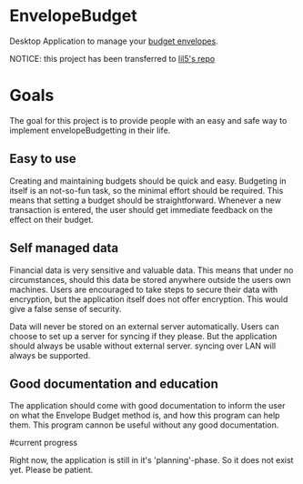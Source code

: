 # EnvelopeBudget
Desktop Application to manage your [budget envelopes](https://en.wikipedia.org/wiki/Personal_budget#Envelopes). 

NOTICE: this project has been transferred to [lil5's repo](https://github.com/lil5/EnvelopeBudgetMobile)

# Goals

The goal for this project is to provide people with an easy and safe way to implement envelopeBudgetting in their life. 

## Easy to use

Creating and maintaining budgets should be quick and easy. Budgeting in itself is an not-so-fun task, so the minimal effort should be required. 
This means that setting a budget should be straightforward. 
Whenever a new transaction is entered, the user should get immediate feedback on the effect on their budget. 

## Self managed data

Financial data is very sensitive and valuable data. This means that under no circumstances, should this data be stored anywhere outside the users own machines. Users are encouraged to take steps to secure their data with encryption, but the application itself does not offer encryption. This would give a false sense of security. 

Data will never be stored on an external server automatically. Users can choose to set up a server for syncing if they please. But the application should always be usable without external server. syncing over LAN will always be supported. 

## Good documentation and education

The application should come with good documentation to inform the user on what the Envelope Budget method is, and how this program can help them. This program cannon be useful without any good documentation.

#current progress

Right now, the application is still in it's 'planning'-phase. So it does not exist yet. Please be patient. 
